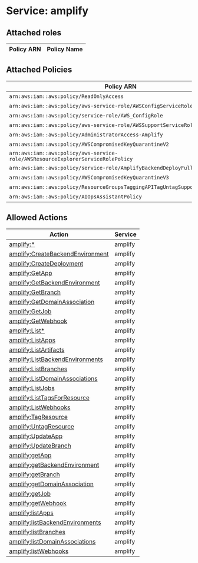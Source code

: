 # Service: amplify

## Attached roles

| Policy ARN | Policy Name |
|------------|-------------|
## Attached Policies

| Policy ARN | Policy Name |
|------------|-------------|
| `arn:aws:iam::aws:policy/ReadOnlyAccess` | [ReadOnlyAccess](../policies.md#readonlyaccess) |
| `arn:aws:iam::aws:policy/aws-service-role/AWSConfigServiceRolePolicy` | [AWSConfigServiceRolePolicy](../policies.md#awsconfigservicerolepolicy) |
| `arn:aws:iam::aws:policy/service-role/AWS_ConfigRole` | [AWS_ConfigRole](../policies.md#aws_configrole) |
| `arn:aws:iam::aws:policy/aws-service-role/AWSSupportServiceRolePolicy` | [AWSSupportServiceRolePolicy](../policies.md#awssupportservicerolepolicy) |
| `arn:aws:iam::aws:policy/AdministratorAccess-Amplify` | [AdministratorAccess-Amplify](../policies.md#administratoraccess-amplify) |
| `arn:aws:iam::aws:policy/AWSCompromisedKeyQuarantineV2` | [AWSCompromisedKeyQuarantineV2](../policies.md#awscompromisedkeyquarantinev2) |
| `arn:aws:iam::aws:policy/aws-service-role/AWSResourceExplorerServiceRolePolicy` | [AWSResourceExplorerServiceRolePolicy](../policies.md#awsresourceexplorerservicerolepolicy) |
| `arn:aws:iam::aws:policy/service-role/AmplifyBackendDeployFullAccess` | [AmplifyBackendDeployFullAccess](../policies.md#amplifybackenddeployfullaccess) |
| `arn:aws:iam::aws:policy/AWSCompromisedKeyQuarantineV3` | [AWSCompromisedKeyQuarantineV3](../policies.md#awscompromisedkeyquarantinev3) |
| `arn:aws:iam::aws:policy/ResourceGroupsTaggingAPITagUntagSupportedResources` | [ResourceGroupsTaggingAPITagUntagSupportedResources](../policies.md#resourcegroupstaggingapitaguntagsupportedresources) |
| `arn:aws:iam::aws:policy/AIOpsAssistantPolicy` | [AIOpsAssistantPolicy](../policies.md#aiopsassistantpolicy) |

## Allowed Actions

| Action | Service |
|--------|---------|
| [amplify:*](../actions.md#amplify:all) | amplify |
| [amplify:CreateBackendEnvironment](../actions.md#amplify:createbackendenvironment) | amplify |
| [amplify:CreateDeployment](../actions.md#amplify:createdeployment) | amplify |
| [amplify:GetApp](../actions.md#amplify:getapp) | amplify |
| [amplify:GetBackendEnvironment](../actions.md#amplify:getbackendenvironment) | amplify |
| [amplify:GetBranch](../actions.md#amplify:getbranch) | amplify |
| [amplify:GetDomainAssociation](../actions.md#amplify:getdomainassociation) | amplify |
| [amplify:GetJob](../actions.md#amplify:getjob) | amplify |
| [amplify:GetWebhook](../actions.md#amplify:getwebhook) | amplify |
| [amplify:List*](../actions.md#amplify:listall) | amplify |
| [amplify:ListApps](../actions.md#amplify:listapps) | amplify |
| [amplify:ListArtifacts](../actions.md#amplify:listartifacts) | amplify |
| [amplify:ListBackendEnvironments](../actions.md#amplify:listbackendenvironments) | amplify |
| [amplify:ListBranches](../actions.md#amplify:listbranches) | amplify |
| [amplify:ListDomainAssociations](../actions.md#amplify:listdomainassociations) | amplify |
| [amplify:ListJobs](../actions.md#amplify:listjobs) | amplify |
| [amplify:ListTagsForResource](../actions.md#amplify:listtagsforresource) | amplify |
| [amplify:ListWebhooks](../actions.md#amplify:listwebhooks) | amplify |
| [amplify:TagResource](../actions.md#amplify:tagresource) | amplify |
| [amplify:UntagResource](../actions.md#amplify:untagresource) | amplify |
| [amplify:UpdateApp](../actions.md#amplify:updateapp) | amplify |
| [amplify:UpdateBranch](../actions.md#amplify:updatebranch) | amplify |
| [amplify:getApp](../actions.md#amplify:getapp) | amplify |
| [amplify:getBackendEnvironment](../actions.md#amplify:getbackendenvironment) | amplify |
| [amplify:getBranch](../actions.md#amplify:getbranch) | amplify |
| [amplify:getDomainAssociation](../actions.md#amplify:getdomainassociation) | amplify |
| [amplify:getJob](../actions.md#amplify:getjob) | amplify |
| [amplify:getWebhook](../actions.md#amplify:getwebhook) | amplify |
| [amplify:listApps](../actions.md#amplify:listapps) | amplify |
| [amplify:listBackendEnvironments](../actions.md#amplify:listbackendenvironments) | amplify |
| [amplify:listBranches](../actions.md#amplify:listbranches) | amplify |
| [amplify:listDomainAssociations](../actions.md#amplify:listdomainassociations) | amplify |
| [amplify:listWebhooks](../actions.md#amplify:listwebhooks) | amplify |